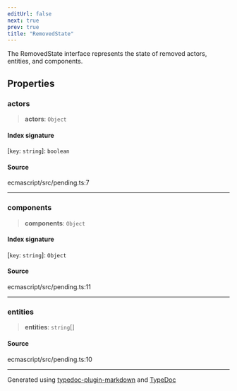 ```yaml
---
editUrl: false
next: true
prev: true
title: "RemovedState"
---
```


The RemovedState interface represents the state of removed actors, entities, and components.

## Properties

### actors

> **actors**: `Object`

#### Index signature

 \[`key`: `string`\]: `boolean`

#### Source

ecmascript/src/pending.ts:7

***

### components

> **components**: `Object`

#### Index signature

 \[`key`: `string`\]: `Object`

#### Source

ecmascript/src/pending.ts:11

***

### entities

> **entities**: `string`[]

#### Source

ecmascript/src/pending.ts:10

***

Generated using [typedoc-plugin-markdown](https://www.npmjs.com/package/typedoc-plugin-markdown) and [TypeDoc](https://typedoc.org/)

